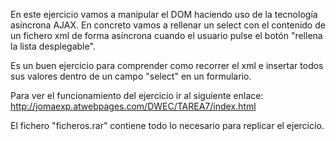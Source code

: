 En este ejercicio vamos a manipular el DOM haciendo uso de la tecnología asíncrona AJAX.
En concreto vamos a rellenar un select con el contenido de un fichero xml de forma asíncrona cuando el usuario pulse el botón "rellena la lista desplegable".

Es un buen ejercicio para comprender como recorrer el xml e insertar todos sus valores dentro de un campo "select" en un formulario.

Para ver el funcionamiento del ejercicio ir al siguiente enlace:
http://jomaexp.atwebpages.com/DWEC/TAREA7/index.html

El fichero "ficheros.rar" contiene todo lo necesario para replicar el ejercicio.
